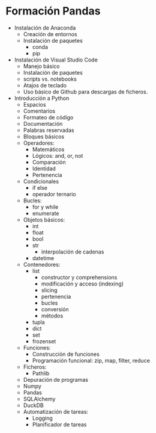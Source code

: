 # Formación Pandas
* Instalación de Anaconda
    * Creación de entornos
    * Instalación de paquetes
      * conda
      * pip
* Instalación de Visual Studio Code
    * Manejo básico
    * Instalación de paquetes
    * scripts vs. notebooks
    * Atajos de teclado
  * Uso básico de Github para descargas de ficheros.
* Introducción a Python
  * Espacios
  * Comentarios
  * Formateo de código
  * Documentación
  * Palabras reservadas
  * Bloques básicos
  * Operadores:
    * Matemáticos
    * Lógicos: and, or, not
    * Comparación
    * Identidad
    * Pertenencia
  * Condicionales
    * if else
    * operador ternario
  * Bucles: 
    * for y while
    * enumerate
  * Objetos básicos:
    * int
    * float
    * bool
    * str
      * interpolación de cadenas
    * datetime
  * Contenedores:
    * list
      * constructor y comprehensions
      * modificación y acceso (indexing)
      * slicing
      * pertenencia
      * bucles
      * conversión
      * métodos
    * tupla
    * dict
    * set
    * frozenset
  * Funciones:
    * Construcción de funciones
    * Programación funcional: zip, map, filter, reduce
  * Ficheros:
    * Pathlib
  * Depuración de programas
  * Numpy
  * Pandas
  * SQLAlchemy
  * DuckDB
  * Automatización de tareas:
    * Logging
    * Planificador de tareas